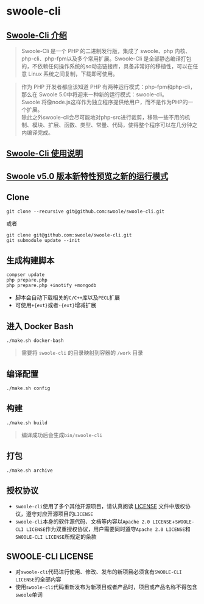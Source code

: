 # swoole-cli

## [Swoole-Cli 介绍](https://zhuanlan.zhihu.com/p/581695339)

> Swoole-Cli 是一个 PHP 的二进制发行版，集成了 swoole、php 内核、php-cli、php-fpm以及多个常用扩展。Swoole-Cli 是全部静态编译打包的，不依赖任何操作系统的so动态链接库，具备非常好的移植性，可以在任意 Linux 系统之间复制，下载即可使用。

> 作为 PHP 开发者都应该知道 PHP 有两种运行模式：php-fpm和php-cli，那么在 Swoole 5.0中将迎来一种新的运行模式：swoole-cli。   
> Swoole 将像node.js这样作为独立程序提供给用户，而不是作为PHP的一个扩展。   
> 除此之外swoole-cli会尽可能地对php-src进行裁剪，移除一些不用的机制、模块、扩展、函数、类型、常量、代码，使得整个程序可以在几分钟之内编译完成。

## [Swoole-Cli 使用说明](https://wenda.swoole.com/detail/108876)

## [Swoole v5.0 版本新特性预览之新的运行模式](https://zhuanlan.zhihu.com/p/459983471)

## Clone
```shell
git clone --recursive git@github.com:swoole/swoole-cli.git
```

或者
```shell
git clone git@github.com:swoole/swoole-cli.git
git submodule update --init
```

## 生成构建脚本

```shell
compser update 
php prepare.php
php prepare.php +inotify +mongodb
```

* 脚本会自动下载相关的`C/C++`库以及`PECL`扩展
* 可使用`+{ext}`或者`-{ext}`增减扩展

## 进入 Docker Bash

```shell
./make.sh docker-bash
```

> 需要将 `swoole-cli` 的目录映射到容器的 `/work` 目录

## 编译配置

```shell
./make.sh config
```

## 构建

```shell
./make.sh build
```

> 编译成功后会生成`bin/swoole-cli`

## 打包

```shell
./make.sh archive
```

## 授权协议

* `swoole-cli`使用了多个其他开源项目，请认真阅读 [LICENSE](bin/LICENSE) 文件中版权协议，遵守对应开源项目的`LICENSE`
* `swoole-cli`本身的软件源代码、文档等内容以`Apache 2.0 LICENSE`+`SWOOLE-CLI LICENSE`作为双重授权协议，用户需要同时遵守`Apache 2.0 LICENSE`和`SWOOLE-CLI LICENSE`所规定的条款

## SWOOLE-CLI LICENSE

* 对`swoole-cli`代码进行使用、修改、发布的新项目必须含有`SWOOLE-CLI LICENSE`的全部内容
* 使用`swoole-cli`代码重新发布为新项目或者产品时，项目或产品名称不得包含`swoole`单词
